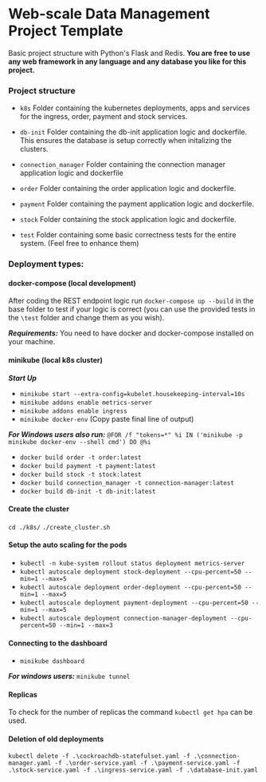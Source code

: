 # Web-scale Data Management Project Template

Basic project structure with Python's Flask and Redis. 
**You are free to use any web framework in any language and any database you like for this project.**

### Project structure

* `k8s`
    Folder containing the kubernetes deployments, apps and services for the ingress, order, payment and stock services.
* `db-init`
    Folder containing the db-init application logic and dockerfile. This ensures the database is setup correctly when initalizing the clusters. 

* `connection_manager`
    Folder containing the connection manager application logic and dockerfile
    
* `order`
    Folder containing the order application logic and dockerfile. 
    
* `payment`
    Folder containing the payment application logic and dockerfile. 

* `stock`
    Folder containing the stock application logic and dockerfile. 

* `test`
    Folder containing some basic correctness tests for the entire system. (Feel free to enhance them)

### Deployment types:

#### docker-compose (local development)

After coding the REST endpoint logic run `docker-compose up --build` in the base folder to test if your logic is correct
(you can use the provided tests in the `\test` folder and change them as you wish). 

***Requirements:*** You need to have docker and docker-compose installed on your machine.

#### minikube (local k8s cluster)

***Start Up***
* ```minikube start --extra-config=kubelet.housekeeping-interval=10s```
* ```minikube addons enable metrics-server```
* ```minikube addons enable ingress```
* ```minikube docker-env``` (Copy paste final line of output) 

***For Windows users also run:*** ```@FOR /f "tokens=*" %i IN ('minikube -p minikube docker-env --shell cmd') DO @%i```

* ```docker build order -t order:latest```
* ```docker build payment -t payment:latest```
* ```docker build stock -t stock:latest```
* ```docker build connection_manager -t connection-manager:latest```
* ```docker build db-init -t db-init:latest```

#### Create the cluster
```cd ./k8s/```
```./create_cluster.sh```

#### Setup the auto scaling for the pods
* ```kubectl -n kube-system rollout status deployment metrics-server```
* ```kubectl autoscale deployment stock-deployment --cpu-percent=50 --min=1 --max=5```
* ```kubectl autoscale deployment order-deployment --cpu-percent=50 --min=1 --max=5```
* ```kubectl autoscale deployment payment-deployment --cpu-percent=50 --min=1 --max=5```
* ```kubectl autoscale deployment connection-manager-deployment --cpu-percent=50 --min=1 --max=3```

#### Connecting to the dashboard

* ```minikube dashboard```

***For windows users:*** ```minikube tunnel```

#### Replicas
To check for the number of replicas the command ```kubectl get hpa``` can be used. 

#### Deletion of old deployments

```kubectl delete -f .\cockroachdb-statefulset.yaml -f .\connection-manager.yaml -f .\order-service.yaml -f .\payment-service.yaml -f .\stock-service.yaml -f .\ingress-service.yaml -f .\database-init.yaml```